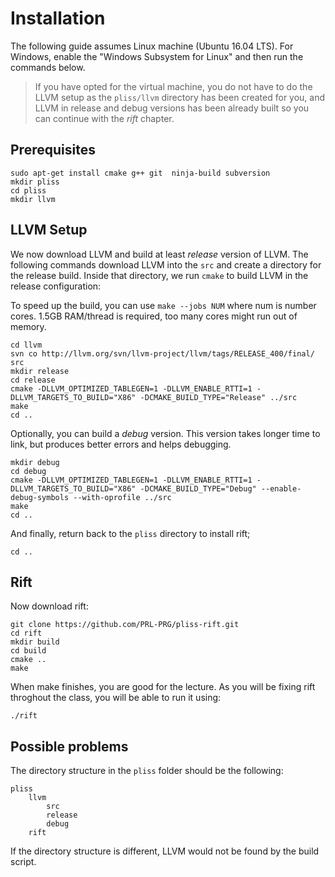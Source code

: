 # Installation

The following guide assumes Linux machine (Ubuntu 16.04 LTS). For Windows, enable the "Windows Subsystem for Linux" and then run the commands below.

> If you have opted for the virtual machine, you do not have to do the LLVM setup as the `pliss/llvm` directory has been created for you, and LLVM in release and debug versions has been already built so you can continue with the *rift* chapter. 

## Prerequisites

    sudo apt-get install cmake g++ git  ninja-build subversion
    mkdir pliss
    cd pliss
    mkdir llvm

## LLVM Setup

We now download LLVM and build at least *release* version of LLVM. The following commands download LLVM into the `src` and create a directory for the release build. Inside that directory, we run `cmake` to build LLVM in the release configuration:   

To speed up the build, you can use `make --jobs NUM` where num is number cores. 1.5GB RAM/thread is required, too many cores might run out of memory.

    cd llvm
    svn co http://llvm.org/svn/llvm-project/llvm/tags/RELEASE_400/final/ src
    mkdir release
    cd release
    cmake -DLLVM_OPTIMIZED_TABLEGEN=1 -DLLVM_ENABLE_RTTI=1 -DLLVM_TARGETS_TO_BUILD="X86" -DCMAKE_BUILD_TYPE="Release" ../src
    make
    cd ..

Optionally, you can build a *debug* version. This version takes longer time to link, but  produces better errors and helps debugging.

    mkdir debug
    cd debug
    cmake -DLLVM_OPTIMIZED_TABLEGEN=1 -DLLVM_ENABLE_RTTI=1 -DLLVM_TARGETS_TO_BUILD="X86" -DCMAKE_BUILD_TYPE="Debug" --enable-debug-symbols --with-oprofile ../src
    make
    cd ..
    
And finally, return back to the `pliss` directory to install rift;

    cd ..

## Rift

Now download rift:

    git clone https://github.com/PRL-PRG/pliss-rift.git
    cd rift
    mkdir build
    cd build
    cmake ..
    make

When make finishes, you are good for the lecture. As you will be fixing rift throghout the class, you will be able to run it using:

    ./rift
    
## Possible problems

The directory structure in the `pliss` folder should be the following:


    pliss
        llvm
            src
            release
            debug
        rift
 
 If the directory structure is different, LLVM would not be found by the build script. 

        
        
         
